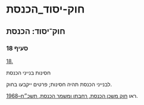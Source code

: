 # חוק-יסוד_הכנסת

## חוק־יסוד: הכנסת

### סעיף 18

[18.](https://he.wikisource.org/wiki/%D7%97%D7%95%D7%A7-%D7%99%D7%A1%D7%95%D7%93:_%D7%94%D7%9B%D7%A0%D7%A1%D7%AA#%D7%A1%D7%A2%D7%99%D7%A3_18)

חסינות בנייני הכנסת

לבנייני הכנסת תהיה חסינות; פרטים ייקבעו בחוק.

ראו [חוק משכן הכנסת, רחבתו ומשמר הכנסת, תשכ״ח–1968](https://he.wikisource.org/wiki/%D7%97%D7%95%D7%A7_%D7%9E%D7%A9%D7%9B%D7%9F_%D7%94%D7%9B%D7%A0%D7%A1%D7%AA,_%D7%A8%D7%97%D7%91%D7%AA%D7%95_%D7%95%D7%9E%D7%A9%D7%9E%D7%A8_%D7%94%D7%9B%D7%A0%D7%A1%D7%AA "חוק משכן הכנסת, רחבתו ומשמר הכנסת").